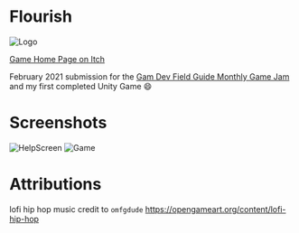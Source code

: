 # Flourish
![Logo](./Docs/Logo.png)

[Game Home Page on Itch](https://brianpmaher.itch.io/flourish)

February 2021 submission for the [Gam Dev Field Guide Monthly Game Jam](https://itch.io/jam/gdfgs-monthly-game-jam-2) and my first completed Unity Game :smile:

# Screenshots

![HelpScreen](./Docs/HelpScreen.png)
![Game](./Docs/Game.png)

# Attributions
lofi hip hop music credit to `omfgdude` https://opengameart.org/content/lofi-hip-hop
